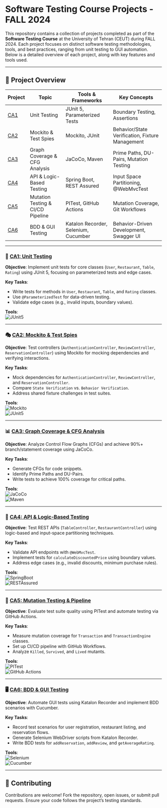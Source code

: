 # Software Testing Course Projects - FALL 2024

This repository contains a collection of projects completed as part of the **Software Testing Course** at the University of Tehran (CEUT) during FALL 2024. Each project focuses on distinct software testing methodologies, tools, and best practices, ranging from unit testing to GUI automation. Below is a detailed overview of each project, along with key features and tools used.

---

## 📂 Project Overview

| Project | Topic | Tools & Frameworks | Key Concepts |
|---------|-------|--------------------|--------------|
| [CA1](#ca1-unit-testing) | Unit Testing | JUnit 5, Parameterized Tests | Boundary Testing, Assertions |
| [CA2](#ca2-mockito--test-spies) | Mockito & Test Spies | Mockito, JUnit | Behavior/State Verification, Fixture Management |
| [CA3](#ca3-graph-coverage--cfg-analysis) | Graph Coverage & CFG Analysis | JaCoCo, Maven | Prime Paths, DU-Pairs, Mutation Testing |
| [CA4](#ca4-api--logic-based-testing) | API & Logic-Based Testing | Spring Boot, REST Assured | Input Space Partitioning, @WebMvcTest |
| [CA5](#ca5-mutation-testing--pipeline) | Mutation Testing & CI/CD Pipeline | PITest, GitHub Actions | Mutation Coverage, Git Workflows |
| [CA6](#ca6-bdd--gui-testing) | BDD & GUI Testing | Katalon Recorder, Selenium, Cucumber | Behavior-Driven Development, Swagger UI |

---

### 🧪 [CA1: Unit Testing](https://github.com/inaijin/ST-CourseProjects/tree/main/CA1-UnitTesting)
**Objective**: Implement unit tests for core classes (`User`, `Restaurant`, `Table`, `Rating`) using JUnit 5, focusing on parameterized tests and edge cases.

**Key Tasks**:
- Write tests for methods in `User`, `Restaurant`, `Table`, and `Rating` classes.
- Use `@ParameterizedTest` for data-driven testing.
- Validate edge cases (e.g., invalid inputs, boundary values).

**Tools**:  
![JUnit5](https://img.shields.io/badge/JUnit5-25A162?style=flat&logo=junit5&logoColor=white)

---

### 🎭 [CA2: Mockito & Test Spies](https://github.com/inaijin/ST-CourseProjects/tree/main/CA2-Mockito)
**Objective**: Test controllers (`AuthenticationController`, `ReviewController`, `ReservationController`) using Mockito for mocking dependencies and verifying interactions.

**Key Tasks**:
- Mock dependencies for `AuthenticationController`, `ReviewController`, and `ReservationController`.
- Compare `State Verification` vs. `Behavior Verification`.
- Address shared fixture challenges in test suites.

**Tools**:  
![Mockito](https://img.shields.io/badge/Mockito-78C6A3?style=flat&logo=java&logoColor=white)  
![JUnit5](https://img.shields.io/badge/JUnit5-25A162?style=flat&logo=junit5&logoColor=white)

---

### 📊 [CA3: Graph Coverage & CFG Analysis](https://github.com/inaijin/ST-CourseProjects/tree/main/CA3-GraphCoverage)
**Objective**: Analyze Control Flow Graphs (CFGs) and achieve 90%+ branch/statement coverage using JaCoCo.

**Key Tasks**:
- Generate CFGs for code snippets.
- Identify Prime Paths and DU-Pairs.
- Write tests to achieve 100% coverage for critical paths.

**Tools**:  
![JaCoCo](https://img.shields.io/badge/JaCoCo-4C4C4C?style=flat&logo=coverage&logoColor=white)  
![Maven](https://img.shields.io/badge/Maven-C71A36?style=flat&logo=apachemaven&logoColor=white)

---

### 🔗 [CA4: API & Logic-Based Testing](https://github.com/inaijin/ST-CourseProjects/tree/main/CA4-APITesting)
**Objective**: Test REST APIs (`TableController`, `RestaurantController`) using logic-based and input-space partitioning techniques.

**Key Tasks**:
- Validate API endpoints with `@WebMvcTest`.
- Implement tests for `calculateDiscountedPrice` using boundary values.
- Address edge cases (e.g., invalid discounts, minimum purchase rules).

**Tools**:  
![SpringBoot](https://img.shields.io/badge/Spring_Boot-6DB33F?style=flat&logo=springboot&logoColor=white)  
![RESTAssured](https://img.shields.io/badge/REST_Assured-66CC00?style=flat&logo=rest&logoColor=white)

---

### 🧬 [CA5: Mutation Testing & Pipeline](https://github.com/inaijin/ST-CourseProjects/tree/main/CA5-MutationCoverage)
**Objective**: Evaluate test suite quality using PITest and automate testing via GitHub Actions.

**Key Tasks**:
- Measure mutation coverage for `Transaction` and `TransactionEngine` classes.
- Set up CI/CD pipeline with GitHub Workflows.
- Analyze `Killed`, `Survived`, and `Lived` mutants.

**Tools**:  
![PITest](https://img.shields.io/badge/PITest-000000?style=flat&logo=pitest&logoColor=white)  
![GitHub Actions](https://img.shields.io/badge/GitHub_Actions-2088FF?style=flat&logo=githubactions&logoColor=white)

---

### 🖥️ [CA6: BDD & GUI Testing](https://github.com/inaijin/ST-CourseProjects/tree/main/CA6-BDD&GUITesting)
**Objective**: Automate GUI tests using Katalon Recorder and implement BDD scenarios with Cucumber.

**Key Tasks**:
- Record test scenarios for user registration, restaurant listing, and reservation flows.
- Generate Selenium WebDriver scripts from Katalon Recorder.
- Write BDD tests for `addReservation`, `addReview`, and `getAverageRating`.

**Tools**:  
![Selenium](https://img.shields.io/badge/Selenium-43B02A?style=flat&logo=selenium&logoColor=white)  
![Cucumber](https://img.shields.io/badge/Cucumber-23D96C?style=flat&logo=cucumber&logoColor=white)

---

## 🤝 Contributing
Contributions are welcome! Fork the repository, open issues, or submit pull requests. Ensure your code follows the project’s testing standards.
